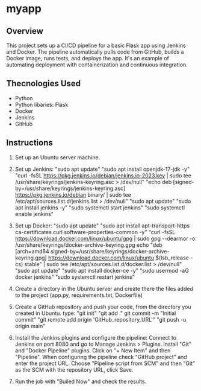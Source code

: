 # **myapp**
## **Overview**
This project sets up a CI/CD pipeline for a basic Flask app using Jenkins and Docker. The pipeline automatically pulls code from GitHub, builds a Docker image, runs tests, and deploys the app.
It's an example of automating deployment with containerization and continuous integration.

## **Thecnologies Used**
* Python
* Python libaries: Flask
* Docker
* Jenkins
* GitHub

## **Instructions**
1. Set up an Ubuntu server machine.
   
2. Set up Jenkins:
   "sudo apt update"
   "sudo apt install openjdk-17-jdk -y"
   "curl -fsSL https://pkg.jenkins.io/debian/jenkins.io-2023.key | sudo tee \
    /usr/share/keyrings/jenkins-keyring.asc > /dev/null"
   "echo deb [signed-by=/usr/share/keyrings/jenkins-keyring.asc] \
    https://pkg.jenkins.io/debian binary/ | sudo tee \
    /etc/apt/sources.list.d/jenkins.list > /dev/null"
   "sudo apt update"
   "sudo apt install jenkins -y"
   "sudo systemctl start jenkins"
   "sudo systemctl enable jenkins"

3. Set up Docker:
   "sudo apt update"
   "sudo apt install apt-transport-https ca-certificates curl software-properties-common -y"
   "curl -fsSL https://download.docker.com/linux/ubuntu/gpg | sudo gpg --dearmor -o /usr/share/keyrings/docker-archive-keyring.gpg
    echo "deb [arch=amd64 signed-by=/usr/share/keyrings/docker-archive-keyring.gpg] https://download.docker.com/linux/ubuntu $(lsb_release -cs) stable" | sudo tee /etc/apt/sources.list.d/docker.list > /dev/null"
   "sudo apt update"
   "sudo apt install docker-ce -y"
   "sudo usermod -aG docker jenkins"
   "sudo systemctl restart jenkins"

4. Create a directory in the Ubuntu server and create there the files added to the project (app.py, requirements.txt, Dockerfile)

5. Create a GitHub repository and push your code, from the directory you created in Ubuntu. type:
   "git init"
   "git add ."
   git commit -m "Initial commit"
   "git remote add origin 'GitHub_repository_URL'"
   "git push -u origin main"

6. Install the Jenkins plugins and configure the pipeline:
   Connect to Jenkins on port 8080 and go to Manage Jenkins > Plugins.
   Install "Git" and "Docker Pipeline" plugins.
   Click on "+ New Item" and then "Pipeline".
   When configuring the pipeline check "GitHub project" and enter the project URL.
   Choose "Pipeline script from SCM" and then "Git" as the SCM with the repository URL, click Save.

7. Run the job with "Builed Now" and check the results.
   
